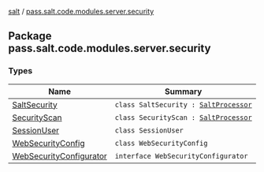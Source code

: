 [salt](../index.md) / [pass.salt.code.modules.server.security](./index.md)

## Package pass.salt.code.modules.server.security

### Types

| Name | Summary |
|---|---|
| [SaltSecurity](-salt-security/index.md) | `class SaltSecurity : `[`SaltProcessor`](../pass.salt.code.modules/-salt-processor/index.md) |
| [SecurityScan](-security-scan/index.md) | `class SecurityScan : `[`SaltProcessor`](../pass.salt.code.modules/-salt-processor/index.md) |
| [SessionUser](-session-user/index.md) | `class SessionUser` |
| [WebSecurityConfig](-web-security-config/index.md) | `class WebSecurityConfig` |
| [WebSecurityConfigurator](-web-security-configurator/index.md) | `interface WebSecurityConfigurator` |
